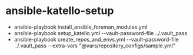 # ansible-katello-setup

- ansible-playbook install_ansible_foreman_modules.yml
- ansible-playbook setup_katello.yml --vault-password-file ../.vault_pass
- ansible-playbook create_repos_and_envs.yml --vault-password-file ../.vault_pass --extra-vars "@vars/repository_configs/sample.yml"
